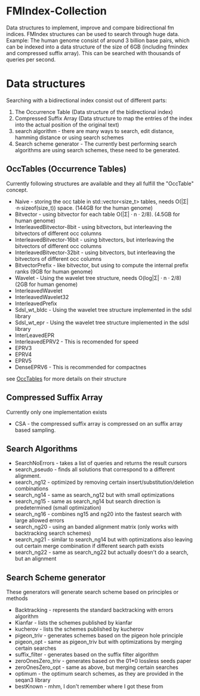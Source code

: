 # FMIndex-Collection
Data structures to implement, improve and compare bidirectional fm indices.
FMIndex structures can be used to search through huge data.
Example: The human genome consist of around 3 billion base pairs, which can be indexed into a data structure of the size of 6GB (including fmindex and compressed suffix array). This can be searched with thousands of queries per second.

# Data structures
Searching with a bidirectional index consist out of different parts:
1. The Occurrence Table (Data structure of the bidirectional index)
2. Compressed Suffix Array (Data structure to map the entries of the index into the actual position of the original text)
3. search algorithm - there are many ways to search, edit distance, hamming distance or using search schemes
4. Search scheme generator - The currently best performing search algorithms are using search schemes, these need to be generated.

## OccTables (Occurrence Tables)
Currently following structures are available and they all fulfill the "OccTable" concept.
- Naive - storing the occ table in std::vector<size_t> tables, needs O(|Σ|·n·sizeof(size_t)) space. (144GB for the human genome)
- Bitvector - using bitvector for each table O(|Σ| · n · 2/8). (4.5GB for human genome)
- InterleavedBitvector-8bit - using bitvectors, but interleaving the bitvectors of different occ columns
- InterleavedBitvector-16bit - using bitvectors, but interleaving the bitvectors of different occ columns
- InterleavedBitvector-32bit - using bitvectors, but interleaving the bitvectors of different occ columns
- BitvectorPrefix - like bitvector, but using to compute the internal prefix ranks (9GB for human genome)
- Wavelet - Using the wavelet tree structure, needs O(log|Σ| · n · 2/8) (2GB for human genome)
- InterleavedWavelet
- InterleavedWavelet32
- InterleavedPrefix
- Sdsl_wt_bldc - Using the wavelet tree structure implemented in the sdsl library
- Sdsl_wt_epr - Using the wavelet tree structure implemented in the sdsl library
- InterLeavedEPR
- InterleavedEPRV2 - This is recomended for speed
- EPRV3
- EPRV4
- EPRV5
- DenseEPRV6 - This is recommended for compactnes

see [OccTables](doc/OccTables.png) for more details on their structure

## Compressed Suffix Array
Currently only one implementation exists
- CSA - the compressed suffix array is compressed on an suffix array based sampling.


## Search Algorithms
- SearchNoErrors - takes a list of queries and returns the result cursors
- search_pseudo - finds all solutions that correspond to a different alignment.
- search_ng12 - optimized by removing certain insert/substitution/deletion combinations
- search_ng14 - same as search_ng12 but with small optimizations
- search_ng15 - same as search_ng14 but search direction is predetermined (small optimization)
- search_ng16 - combines ng15 and ng20 into the fastest search with large allowed errors
- search_ng20 - using an banded alignment matrix (only works with backtracking search schemes)
- search_ng21 - similar to search_ng14 but with optimizations also leaving out certain merge combination if different search path exists
- search_ng22 - same as search_ng22 but actually doesn't do a search, but an alignment

## Search Scheme generator
These generators will generate search scheme based on principles or methods
- Backtracking - represents the standard backtracking with errors algorithm
- Kianfar - lists the schemes published by kianfar
- kucherov - lists the schemes published by kucherov
- pigeon_triv - generates schemes based on the pigeon hole principle
- pigeon_opt - same as pigeon_triv but with optimizations by merging certain searches
- suffix_filter - generates based on the suffix filter algorithm
- zeroOnesZero_triv - generates based on the 01*0 lossless seeds paper
- zeroOnesZero_opt - same as above, but merging certain searches
- optimum - the optimum search schemes, as they are provided in the seqan3 library
- bestKnown - mhm, I don't remember where I got these from
